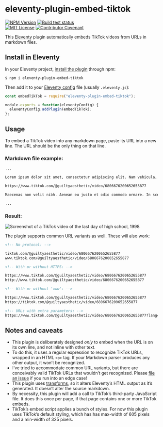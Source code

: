 # eleventy-plugin-embed-tiktok

[![NPM Version](https://img.shields.io/npm/v/eleventy-plugin-embed-tiktok?style=for-the-badge)](https://www.npmjs.com/package/eleventy-plugin-embed-tiktok)
[![Build test status](https://img.shields.io/github/actions/workflow/status/gfscott/eleventy-plugin-embed-tiktok/test-and-codecov.yml?branch=main&style=for-the-badge)](https://github.com/gfscott/eleventy-plugin-embed-tiktok/actions?query=workflow%3A%22Node.js+CI+and+Codecov%22)\
[![MIT License](https://img.shields.io/github/license/gfscott/eleventy-plugin-embed-tiktok?style=for-the-badge)](https://github.com/gfscott/eleventy-plugin-embed-tiktok/blob/master/LICENSE)
[![Contributor Covenant](https://img.shields.io/badge/Contributor%20Covenant-v2.0-ff69b4.svg?style=for-the-badge)](CODE_OF_CONDUCT.md)

This [Eleventy](https://www.11ty.dev/) plugin automatically embeds TikTok videos from URLs in markdown files.

## Install in Eleventy

In your Eleventy project, [install the plugin](https://www.11ty.dev/docs/plugins/#adding-a-plugin) through npm:

```sh
$ npm i eleventy-plugin-embed-tiktok
```

Then add it to your [Eleventy config](https://www.11ty.dev/docs/config/) file (usually `.eleventy.js`):

```javascript
const embedTikTok = require("eleventy-plugin-embed-tiktok");

module.exports = function(eleventyConfig) {
  eleventyConfig.addPlugin(embedTikTok);
};
```

## Usage

To embed a TikTok video into any markdown page, paste its URL into a new line. The URL should be the only thing on that line.

### Markdown file example:

```markdown
...

Lorem ipsum dolor sit amet, consectetur adipiscing elit. Nam vehicula, elit vel condimentum porta, purus.

https://www.tiktok.com/@guiltyaesthetic/video/6806676200652655877

Maecenas non velit nibh. Aenean eu justo et odio commodo ornare. In scelerisque sapien at.

...
```

### Result:

![Screenshot of a TikTok video of the last day of high school, 1998](https://user-images.githubusercontent.com/547470/82851157-e6bec380-9ecc-11ea-9a6c-f14b19b33e60.png)

The plugin supports common URL variants as well. These will also work:

```markdown
<!-- No protocol: -->

tiktok.com/@guiltyaesthetic/video/6806676200652655877
www.tiktok.com/@guiltyaesthetic/video/6806676200652655877

<!-- With or without HTTPS: -->

https://www.tiktok.com/@guiltyaesthetic/video/6806676200652655877
http://www.tiktok.com/@guiltyaesthetic/video/6806676200652655877

<!-- With or without 'www': -->

https://www.tiktok.com/@guiltyaesthetic/video/6806676200652655877
https://tiktok.com/@guiltyaesthetic/video/6806676200652655877

<!-- URLs with extra parameters: -->
https://www.tiktok.com/@guiltyaesthetic/video/6806676200652655877?lang=en

```

## Notes and caveats

- This plugin is deliberately designed _only_ to embed when the URL is on its own line, and not inline with other text.
- To do this, it uses a regular expression to recognize TikTok URLs, wrapped in an HTML `<p>` tag. If your Markdown parser produces any other output, it won’t be recognized.
- I’ve tried to accommodate common URL variants, but there are conceivably valid TikTok URLs that wouldn’t get recognized. Please [file an issue](https://github.com/gfscott/eleventy-plugin-embed-tiktok/issues/new) if you run into an edge case!
- This plugin uses [transforms](https://www.11ty.dev/docs/config/#transforms), so it alters Eleventy’s HTML output as it’s generated. It doesn’t alter the source markdown.
- By necessity, this plugin will add a call to TikTok’s third-party JavaScript file. It does this once per page, if that page contains one or more TikTok embeds.
- TikTok’s embed script applies a bunch of styles. For now this plugin uses TikTok’s default styling, which has has max-width of 605 pixels and a min-width of 325 pixels. 

